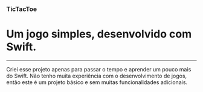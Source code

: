 ### TicTacToe
# Um jogo simples, desenvolvido com Swift.
---
Criei esse projeto apenas para passar o tempo e aprender um pouco mais do Swift. Não tenho muita experiência com o desenvolvimento de jogos, então este é um projeto básico e sem muitas funcionalidades adicionais.
